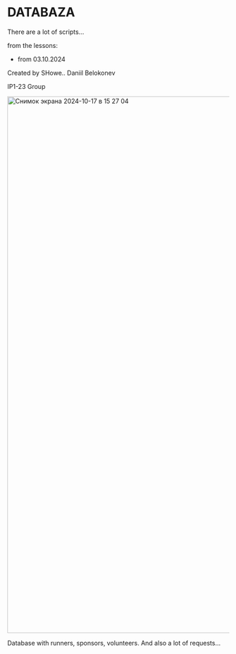 # DATABAZA
There are a lot of scripts...

from the lessons:
- from 03.10.2024

Created by SHowe.. Daniil Belokonev

IP1-23 Group  


<img width="1217" alt="Снимок экрана 2024-10-17 в 15 27 04" src="https://github.com/user-attachments/assets/4c8a3014-085e-48b2-9549-90fb1694008c">

Database with runners, sponsors, volunteers. And also a lot of requests...


